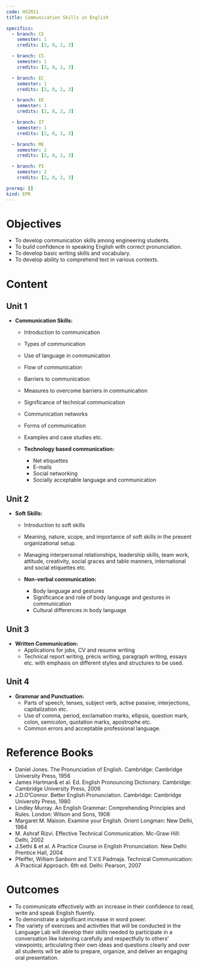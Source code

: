 ```yaml
---
code: HSIR11
title: Communication Skills in English

specifics:
  - branch: CE
    semester: 1
    credits: [2, 0, 2, 3]

  - branch: CS
    semester: 1
    credits: [2, 0, 2, 3]

  - branch: EC
    semester: 1
    credits: [2, 0, 2, 3]

  - branch: EE
    semester: 1
    credits: [2, 0, 2, 3]

  - branch: IT
    semester: 1
    credits: [2, 0, 2, 3]

  - branch: ME
    semester: 2
    credits: [2, 0, 2, 3]

  - branch: PI
    semester: 2
    credits: [2, 0, 2, 3]

prereq: []
kind: EPR
---
```


# Objectives

- To develop communication skills among engineering students.
- To build confidence in speaking English with correct pronunciation.
- To develop basic writing skills and vocabulary.
- To develop ability to comprehend text in various contexts.

# Content

## Unit 1

- **Communication Skills:**
  - Introduction to communication
  - Types of communication
  - Use of language in communication
  - Flow of communication
  - Barriers to communication
  - Measures to overcome barriers in communication
  - Significance of technical communication
  - Communication networks
  - Forms of communication
  - Examples and case studies etc.

  - **Technology based communication:**
    - Net etiquettes
    - E-mails
    - Social networking
    - Socially acceptable language and communication

## Unit 2

- **Soft Skills:**
  - Introduction to soft skills
  - Meaning, nature, scope, and importance of soft skills in the present organizational setup.
  - Managing interpersonal relationships, leadership skills, team work, attitude, creativity, social graces and table manners, international and social etiquettes etc.

  - **Non-verbal communication:**
    - Body language and gestures
    - Significance and role of body language and gestures in communication
    - Cultural differences in body language

## Unit 3

- **Written Communication:**
  - Applications for jobs, CV and resume writing
  - Technical report writing, précis writing, paragraph writing, essays etc. with emphasis on different styles and structures to be used.

## Unit 4

- **Grammar and Punctuation:**
  - Parts of speech, tenses, subject verb, active passive, interjections, capitalization etc.
  - Use of comma, period, exclamation marks, ellipsis, question mark, colon, semicolon, quotation marks, apostrophe etc.
  - Common errors and acceptable professional language.

# Reference Books

- Daniel Jones. The Pronunciation of English. Cambridge: Cambridge University Press, 1956
- James Hartman& et al. Ed. English Pronouncing Dictionary. Cambridge: Cambridge University Press, 2006
- J.D.O’Connor. Better English Pronunciation. Cambridge: Cambridge University Press, 1980
- Lindley Murray. An English Grammar: Comprehending Principles and Rules. London: Wilson and Sons, 1908
- Margaret M. Maison. Examine your English. Orient Longman: New Delhi, 1964
- M. Ashraf Rizvi. Effective Technical Communication. Mc-Graw Hill: Delhi, 2002
- J.Sethi & et al. A Practice Course in English Pronunciation. New Delhi: Prentice Hall, 2004
- Pfeiffer, William Sanborn and T.V.S Padmaja. Technical Communication: A Practical Approach. 6th ed. Delhi: Pearson, 2007

# Outcomes

- To communicate effectively with an increase in their confidence to read, write and speak English fluently.
- To demonstrate a significant increase in word power.
- The variety of exercises and activities that will be conducted in the Language Lab will develop their skills needed to participate in a conversation like listening carefully and respectfully to others’ viewpoints; articulating their own ideas and questions clearly and over all students will be able to prepare, organize, and deliver an engaging oral presentation.
